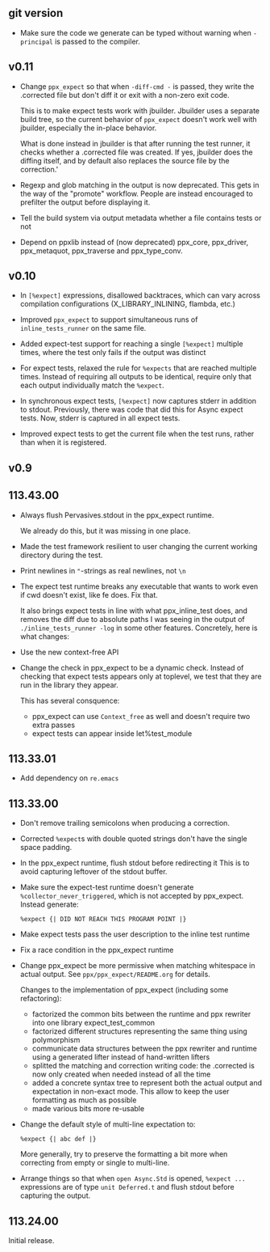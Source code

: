 ## git version


- Make sure the code we generate can be typed without warning when `-principal`
  is passed to the compiler.

## v0.11

- Change `ppx_expect` so that when `-diff-cmd -` is passed, they write the
  .corrected file but don't diff it or exit with a non-zero exit code.

  This is to make expect tests work with jbuilder. Jbuilder uses a separate
  build tree, so the current behavior of `ppx_expect` doesn't work well with
  jbuilder, especially the in-place behavior.

  What is done instead in jbuilder is that after running the test runner, it
  checks whether a .corrected file was created. If yes, jbuilder does the
  diffing itself, and by default also replaces the source file by the
  correction.'

- Regexp and glob matching in the output is now deprecated. This gets in the
  way of the "promote" workflow.
  People are instead encouraged to prefilter the output before displaying it.

- Tell the build system via output metadata whether a file contains
  tests or not

- Depend on ppxlib instead of (now deprecated) ppx\_core, ppx\_driver,
  ppx\_metaquot, ppx\_traverse and ppx\_type\_conv.

## v0.10

- In `[%expect]` expressions, disallowed backtraces, which can vary across
  compilation configurations (X_LIBRARY_INLINING, flambda, etc.)

- Improved `ppx_expect` to support simultaneous runs of `inline_tests_runner` on
  the same file.

- Added expect-test support for reaching a single `[%expect]` multiple times,
  where the test only fails if the output was distinct

- For expect tests, relaxed the rule for `%expects` that are reached multiple
  times. Instead of requiring all outputs to be identical, require only that
  each output individually match the `%expect`.

- In synchronous expect tests, `[%expect]` now captures stderr in addition to
  stdout. Previously, there was code that did this for Async expect tests. Now,
  stderr is captured in all expect tests.

- Improved expect tests to get the current file when the test runs, rather than
  when it is registered.

## v0.9

## 113.43.00

- Always flush Pervasives.stdout in the ppx_expect runtime.

  We already do this, but it was missing in one place.

- Made the test framework resilient to user changing the current working directory during the test.

- Print newlines in `"`-strings as real newlines, not `\n`

- The expect test runtime breaks any executable that wants to work even if
  cwd doesn't exist, like fe does. Fix that.

  It also brings expect tests in line with what ppx\_inline\_test does, and removes the diff
  due to absolute paths I was seeing in the output of `./inline_tests_runner -log` in some
  other features. Concretely, here is what changes:

- Use the new context-free API

- Change the check in ppx\_expect to be a dynamic check. Instead of
  checking that expect tests appears only at toplevel, we test that
  they are run in the library they appear.

  This has several consquence:

  - ppx\_expect can use `Context_free` as well and doesn't require two extra passes
  - expect tests can appear inside let%test_module

## 113.33.01

- Add dependency on `re.emacs`

## 113.33.00

- Don't remove trailing semicolons when producing a correction.

- Corrected `%expect`s with double quoted strings don't have the single space padding.

- In the ppx\_expect runtime, flush stdout before redirecting it
  This is to avoid capturing leftover of the stdout buffer.

- Make sure the expect-test runtime doesn't generate
  `%collector_never_triggered`, which is not accepted by ppx\_expect.
  Instead generate:

    `%expect {| DID NOT REACH THIS PROGRAM POINT |}`

- Make expect tests pass the user description to the inline test runtime

- Fix a race condition in the ppx\_expect runtime


- Change ppx\_expect be more permissive when matching whitespace in actual output.
  See `ppx/ppx_expect/README.org` for details.

  Changes to the implementation of ppx\_expect (including some refactoring):
  - factorized the common bits between the runtime and ppx rewriter
    into one library expect_test_common
  - factorized different structures representing the same thing using polymorphism
  - communicate data structures between the ppx rewriter and runtime
    using a generated lifter instead of hand-written lifters
  - splitted the matching and correction writing code: the .corrected is
    now only created when needed instead of all the time
  - added a concrete syntax tree to represent both the actual output and
    expectation in non-exact mode.
    This allow to keep the user formatting as much as possible
  - made various bits more re-usable

- Change the default style of multi-line expectation to:

    `%expect {|
      abc
      def |}`

  More generally, try to preserve the formatting a bit more when
  correcting from empty or single to multi-line.

- Arrange things so that when `open Async.Std` is opened, `%expect ...`
  expressions are of type `unit Deferred.t` and flush stdout before
  capturing the output.

## 113.24.00

Initial release.
